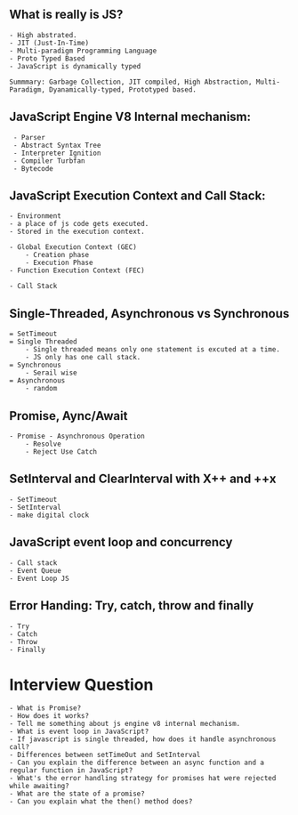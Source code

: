 ## What is really is JS? 
    - High abstrated. 
    - JIT (Just-In-Time)
    - Multi-paradigm Programming Language
    - Proto Typed Based 
    - JavaScript is dynamically typed
    
    Summmary: Garbage Collection, JIT compiled, High Abstraction, Multi-Paradigm, Dyanamically-typed, Prototyped based. 


## JavaScript Engine V8 Internal mechanism: 
     - Parser 
     - Abstract Syntax Tree
     - Interpreter Ignition 
     - Compiler Turbfan 
     - Bytecode 
    

## JavaScript Execution Context and Call Stack: 
    - Environment 
    - a place of js code gets executed. 
    - Stored in the execution context. 

    - Global Execution Context (GEC)
        - Creation phase
        - Execution Phase
    - Function Execution Context (FEC)
    
    - Call Stack 


## Single-Threaded, Asynchronous vs Synchronous 

    = SetTimeout
    = Single Threaded 
        - Single threaded means only one statement is excuted at a time. 
        - JS only has one call stack. 
    = Synchronous
        - Serail wise
    = Asynchronous
        - random 
    

## Promise, Aync/Await 
    - Promise - Asynchronous Operation 
        - Resolve 
        - Reject Use Catch 


## SetInterval and ClearInterval with X++ and ++x 
    - SetTimeout
    - SetInterval
    - make digital clock 

## JavaScript event loop and concurrency 
    - Call stack 
    - Event Queue
    - Event Loop JS

## Error Handing: Try, catch, throw and finally 
    - Try
    - Catch 
    - Throw 
    - Finally 





# Interview Question 
    - What is Promise?
    - How does it works? 
    - Tell me something about js engine v8 internal mechanism.
    - What is event loop in JavaScript?
    - If javascript is single threaded, how does it handle asynchronous call?
    - Differences between setTimeOut and SetInterval 
    - Can you explain the difference between an async function and a regular function in JavaScript?
    - What's the error handling strategy for promises hat were rejected while awaiting? 
    - What are the state of a promise?
    - Can you explain what the then() method does? 
    


